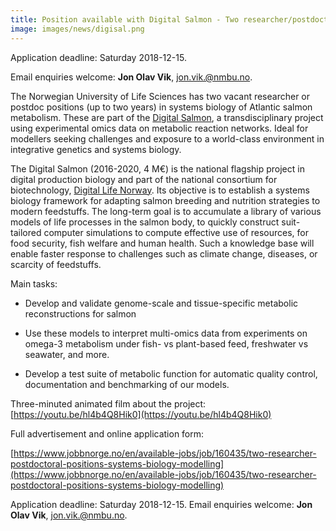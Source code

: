 ```yaml
---
title: Position available with Digital Salmon - Two researcher/postdoctoral positions – systems biology modelling (NMBU, Ås, Norway)
image: images/news/digisal.png
---
```




Application deadline: Saturday 2018-12-15.

Email enquiries welcome: **Jon Olav Vik**, [jon.vik.@nmbu.no](mailto:jon.vik.@nmbu.no).  

The Norwegian University of Life Sciences has two vacant researcher or postdoc positions (up to two years) in systems biology of Atlantic salmon metabolism. 
These are part of the [Digital Salmon](https://www.nmbu.no/prosjekter/digisal), a transdisciplinary project using experimental omics data on metabolic reaction networks. Ideal for modellers seeking challenges and exposure to a world-class environment in integrative genetics and systems biology.

The Digital Salmon (2016-2020, 4 M€) is the national flagship project in digital production biology and part of the 
national consortium for biotechnology, [Digital Life Norway](https://digitallifenorway.org/gb/). 
Its objective is to establish a systems biology framework for adapting salmon breeding and nutrition strategies to modern feedstuffs. 
The long-term goal is to accumulate a library of various models of life processes in the salmon body, to quickly construct suit-tailored computer simulations to compute effective use of resources, for food security, fish welfare and human health. Such a knowledge base will enable faster response to challenges such as climate change, diseases, or scarcity of feedstuffs.

Main tasks:

* Develop and validate genome-scale and tissue-specific metabolic reconstructions for salmon

* Use these models to interpret multi-omics data from experiments on omega-3 metabolism under fish- vs plant-based feed, freshwater vs seawater, and more.

* Develop a test suite of metabolic function for automatic quality control, documentation and benchmarking of our models.

Three-minuted animated film about the project: [https://youtu.be/hl4b4Q8Hik0](https://youtu.be/hl4b4Q8Hik0)

Full advertisement and online application form:

[https://www.jobbnorge.no/en/available-jobs/job/160435/two-researcher-postdoctoral-positions-systems-biology-modelling](https://www.jobbnorge.no/en/available-jobs/job/160435/two-researcher-postdoctoral-positions-systems-biology-modelling)

Application deadline: Saturday 2018-12-15. Email enquiries welcome: **Jon Olav Vik**, [jon.vik.@nmbu.no](mailto:jon.vik.@nmbu.no).